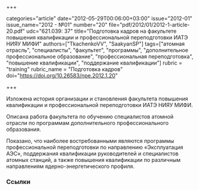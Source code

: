 +++

categories="article"
date="2012-05-29T00:06:00+03:00"
issue="2012-01"
issue_name="2012 - №01"
number="20"
file="pdf/2012/01/2012-1-article-20.pdf"
udc="621.039: 37"
title="Подготовка кадров на факультете повышения квалификации и профессиональной переподготовки ИАТЭ НИЯУ МИФИ"
authors=["TkachenkoVV", "SaakyanSP"]
tags=["атомная отрасль", "специалисты", "факультет", "программы", "дополнительное профессиональное образование", "профессиональная переподготовка", "повышение квалификации", "поддержание квалификации"]
rubric = "training"
rubric_name = "Подготовка кадров"
doi="https://doi.org/10.26583/npe.2012.1.20"

+++

Изложена история организации и становления факультета повышения квалификации и профессиональной переподготовки ИАТЭ НИЯУ МИФИ.

Описана работа факультета по обучению специалистов атомной отрасли по программам дополнительного профессионального образования.

Показано, что наиболее востребованными являются программы профессиональной переподготовки по направлению «Эксплуатация АЭС», поддержания квалификации руководителей и специалистов атомных станций, а также повышения квалификации по различным направлениям ядерно-энергетического профиля.

### Ссылки

